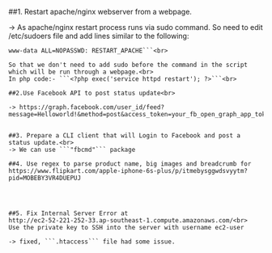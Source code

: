 ##1. Restart apache/nginx webserver from a webpage.<br>

-> As apache/nginx restart process runs via sudo command.
So need to edit /etc/sudoers file and add lines similar to the following:<br>

```Cmnd_Alias      RESTART_APACHE = service httpd restart<br>
www-data ALL=NOPASSWD: RESTART_APACHE```<br>

So that we don't need to add sudo before the command in the script which will be run through a webpage.<br>
In php code:- ```<?php exec('service httpd restart'); ?>```<br>

##2.Use Facebook API to post status update<br>

-> https://graph.facebook.com/user_id/feed?message=Helloworld!&method=post&access_token=your_fb_open_graph_app_token


##3. Prepare a CLI client that will Login to Facebook and post a status update.<br>
-> We can use ```"fbcmd"``` package

##4. Use regex to parse product name, big images and breadcrumb for
https://www.flipkart.com/apple-iphone-6s-plus/p/itmebysggwdsvyytm?pid=MOBEBY3VR4DUEPUJ




##5. Fix Internal Server Error​ at
http://ec2-52-221-252-33.ap-southeast-1.compute.amazonaws.com/<br>
Use the private key to SSH into the server with username ec2-user

-> fixed, ```.htaccess``` file had some issue.
